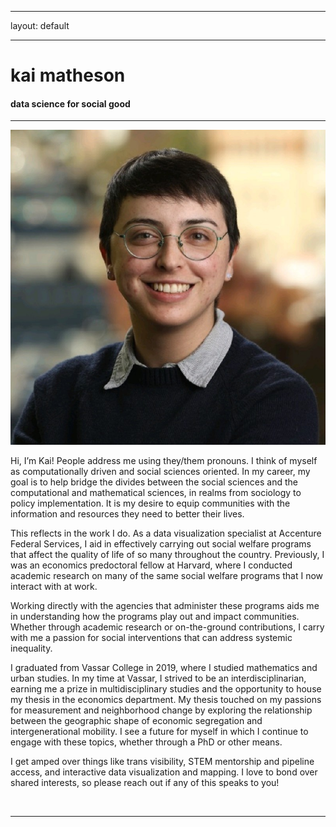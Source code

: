 ﻿---

layout: default

---


<div class="header-bar">

  <h1>kai matheson</h1>

  <h4>data science for social good</h4>

  <hr>

</div>



<img class="col one right" src="/img/prof_pic.jpg">




Hi, I’m Kai! People address me using they/them pronouns. I think of myself as computationally driven and social sciences oriented. In my career, my goal is to help bridge the divides between the social sciences and the computational and mathematical sciences, in realms from sociology to policy implementation. It is my desire to equip communities with the information and resources they need to better their lives.

This reflects in the work I do. As a data visualization specialist at Accenture Federal Services, I aid in effectively carrying out social welfare programs that affect the quality of life of so many throughout the country. Previously, I was an economics predoctoral fellow at Harvard, where I conducted academic research on many of the same social welfare programs that I now interact with at work. 

Working directly with the agencies that administer these programs aids me in understanding how the programs play out and impact communities. Whether through academic research or on-the-ground contributions, I carry with me a passion for social interventions that can address systemic inequality. 

I graduated from Vassar College in 2019, where I studied mathematics and urban studies. In my time at Vassar, I strived to be an interdisciplinarian, earning me a prize in multidisciplinary studies and the opportunity to house my thesis in the economics department. My thesis touched on my passions for measurement and neighborhood change by exploring the relationship between the geographic shape of economic segregation and intergenerational mobility. I see a future for myself in which I continue to engage with these topics, whether through a PhD or other means.

I get amped over things like trans visibility, STEM mentorship and pipeline access, and interactive data visualization and mapping. I love to bond over shared interests, so please reach out if any of this speaks to you!







<br/>
<hr/>
<br/>
<span class="contacticon center">
	<a href="mailto:kaihartmatheson@gmail.com"><i class="fa fa-envelope-square"></i></a>
	<a href="https://github.com/kaimath" target="_blank"><i class="fa fa-github-square"></i></a>
	<a href="https://www.linkedin.com/in/kaimatheson" target="_blank"><i class="fa fa-linkedin-square"></i></a>
	<a href="https://twitter.com/mathematikai" target="_blank"><i class="fa fa-twitter-square"></i></a>
</span>

<div class="col three caption">
</div>


